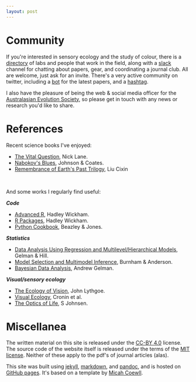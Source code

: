```yaml
---
layout: post
---
```


# Community

If you're interested in sensory ecology and the study of colour, there is a [directory](http://colsci.weebly.com/contact.html) of labs and people that work in the field, along with a [slack](https://slack.com/downloads) channel for chatting about papers, gear, and coordinating a journal club. All are welcome, just ask for an invite. There's a very active community on twitter, including a [bot](https://twitter.com/colsci_papers) for the latest papers, and a [hashtag](https://twitter.com/#colsci).

I also have the pleasure of being the web & social media officer for the [Australasian Evolution Society](http://www.ausevo.com), so please get in touch with any news or research you'd like to share.

# References

Recent science books I've enjoyed:  
* [The Vital Question](https://profilebooks.com/the-vital-question.html), Nick Lane.
* [Nabokov's Blues](https://www.amazon.com/Nabokovs-Blues-Scientific-Odyssey-Literary/dp/0071373306), Johnson & Coates.
* [Remembrance of Earth's Past Trilogy](http://kenliu.name/translations/three-body/), Liu Cixin

&nbsp;

And some works I regularly find useful:  

***Code***  
* [Advanced R](http://adv-r.had.co.nz), Hadley Wickham.
* [R Packages](http://r-pkgs.had.co.nz), Hadley Wickham.
* [Python Cookbook](http://chimera.labs.oreilly.com/books/1230000000393), Beazley & Jones.

***Statistics***  
* [Data Analysis Using Regression and Multilevel/Hierarchical Models](http://www.stat.columbia.edu/~gelman/arm/), Gelman & Hill.
* [Model Selection and Multimodel Inference](http://www.springer.com/gp/book/9780387953649), Burnham & Anderson.
* [Bayesian Data Analysis](http://www.stat.columbia.edu/~gelman/book/), Andrew Gelman.

***Visual/sensory ecology***  
* [The Ecology of Vision](https://books.google.com.au/books/about/The_Ecology_of_Vision.html?id=bVIXAQAAIAAJ&redir_esc=y), John Lythgoe.
* [Visual Ecology](http://press.princeton.edu/titles/10281.html), Cronin et al.
* [The Optics of Life](http://press.princeton.edu/titles/9640.html), S Johnsen.

# Miscellanea

The written material on this site is released under the [CC-BY 4.0](https://creativecommons.org/licenses/by/4.0/) license. The source code of the website itself is released under the terms of the [MIT license](http://opensource.org/licenses/MIT). Neither of these apply to the pdf's of journal articles (alas).

This site was built using [jekyll](http://jekyllrb.com/), [markdown](http://daringfireball.net/projects/markdown/syntax), and [pandoc](http://pandoc.org/), and is hosted on [GitHub pages](https://pages.github.com/). It's based on a template by [Micah Coewll](https://github.com/getmicah/getmicah.github.io).
